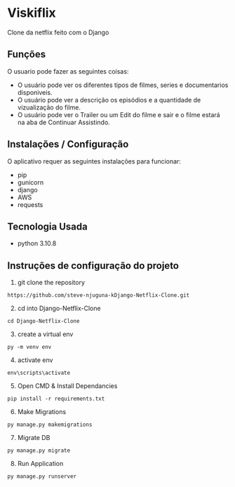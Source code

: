 # Viskiflix
Clone da netflix feito com o Django

## Funções
O usuario pode fazer as seguintes coisas:

- O usuário pode ver os diferentes tipos de filmes, series e documentarios disponiveis.
- O usuário pode ver a descrição os episódios e a quantidade de vizualização do filme.
- O usuário pode ver o Trailer ou um Edit do filme e sair e o filme estará na aba de Continuar Assistindo.

## Instalações / Configuração 
O aplicativo requer as seguintes instalações para funcionar:
- pip
- gunicorn
- django
- AWS
- requests

## Tecnologia Usada
- python 3.10.8

## Instruções de configuração do projeto
1) git clone the repository 
```
https://github.com/steve-njuguna-kDjango-Netflix-Clone.git
```
2. cd into Django-Netflix-Clone
```
cd Django-Netflix-Clone
```
3. create a virtual env
```
py -m venv env
```
4. activate env
```
env\scripts\activate
```
5. Open CMD & Install Dependancies
```
pip install -r requirements.txt
```
6. Make Migrations
```
py manage.py makemigrations
```
7. Migrate DB
```
py manage.py migrate
```
8. Run Application
```
py manage.py runserver
```
